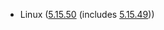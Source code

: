 - Linux ([5.15.50](https://git.kernel.org/pub/scm/linux/kernel/git/stable/linux.git/tag/?h=v5.15.50) (includes [5.15.49](https://lwn.net/Articles/898622)))
